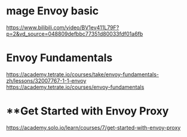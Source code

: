 

#  mage Envoy basic
https://www.bilibili.com/video/BV1ev411L79F?p=2&vd_source=048809defbbc77351d80033fdf01a6fb    

#  Envoy Fundamentals
https://academy.tetrate.io/courses/take/envoy-fundamentals-zh/lessons/32007767-1-1-envoy     
https://academy.tetrate.io/courses/envoy-fundamentals     

#  **Get Started with Envoy Proxy
https://academy.solo.io/learn/courses/7/get-started-with-envoy-proxy      

